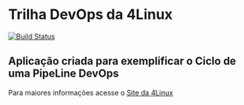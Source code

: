 # Trilha DevOps da 4Linux

<!-- Altere a Flag abaixo com sua URL do Travis -->
[![Build Status](https://travis-ci.org/lsegateli/DevOpsLab-HelloWorld.svg?branch=master)](https://travis-ci.org/lsegateli/DevOpsLab-HelloWorld)

## Aplicação criada para exemplificar o Ciclo de uma PipeLine DevOps


Para maiores informações acesse o [Site da 4Linux](https://www.4linux.com.br/cursos/devops)
